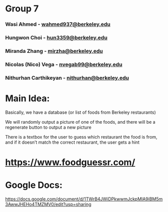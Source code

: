 # Group 7
### Wasi Ahmed - wahmed937@berkeley.edu 
### Hungwon Choi - hun3359@berkeley.edu
### Miranda Zhang - mirzha@berkeley.edu
### Nicolas (Nico) Vega - nvegab99@berkeley.edu
### Nithurhan Carthikeyan - nithurhan@berkeley.edu

# Main Idea:
Basically, we have a database (or list of foods from Berkeley restaurants) 


We will randomly output a picture of one of the foods, and there will be a regenerate button to output a new picture

There is a textbox for the user to guess which restaurant the food is from, and if it doesn’t match the correct restaurant, the user gets a hint

# https://www.foodguessr.com/

# Google Docs:
https://docs.google.com/document/d/1TWrB4JWiDPkwwmJckpMlA9iBM5m3AwwJHEHo4TMZMV0/edit?usp=sharing


